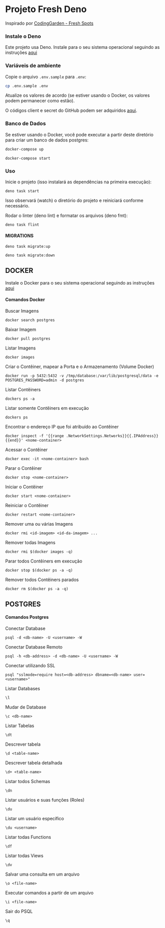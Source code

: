 # Projeto Fresh Deno

Inspirado por
[CodingGarden - Fresh Spots](https://github.com/CodingGarden/fresh-spots/)

### Instale o Deno

Este projeto usa Deno. Instale para o seu sistema operacional seguindo as
instruções [aqui](https://deno.land/#installation)

### Variáveis de ambiente

Copie o arquivo `.env.sample` para `.env`:

```sh
cp .env.sample .env
```

Atualize os valores de acordo (se estiver usando o Docker, os valores podem
permanecer como estão).

O códigos client e secret do GitHub podem ser adquiridos
[aqui](https://github.com/settings/applications/).

### Banco de Dados

Se estiver usando o Docker, você pode executar a partir deste diretório para
criar um banco de dados postgres:

```sh
docker-compose up
```

```
docker-compose start
```

### Uso

Inicie o projeto (isso instalará as dependências na primeira execução):

```
deno task start
```

Isso observará (watch) o diretório do projeto e reiniciará conforme necessário.

Rodar o linter (deno lint) e formatar os arquivos (deno fmt):

```
deno task flint
```

#### MIGRATIONS

```
deno task migrate:up
```

```
deno task migrate:down
```

## DOCKER

Instale o Docker para o seu sistema operacional seguindo as instruções
[aqui](https://www.docker.com/get-started/)

#### Comandos Docker

Buscar Imagens

```
docker search postgres
```

Baixar Imagem

```
docker pull postgres
```

Listar Imagens

```
docker images
```

Criar o Contêiner, mapear a Porta e o Armazenamento (Volume Docker)

```
docker run -p 5432:5432 -v /tmp/database:/var/lib/postgresql/data -e POSTGRES_PASSWORD=admin -d postgres
```

Listar Contêiners

```
dockers ps -a
```

Listar somente Contêiners em execução

```
dockers ps
```

Encontrar o endereço IP que foi atribuído ao Contêiner

```
docker inspect -f '{{range .NetworkSettings.Networks}}{{.IPAddress}}{{end}}' <nome-container>
```

Acessar o Contêiner

```
docker exec -it <nome-container> bash
```

Parar o Contêiner

```
docker stop <nome-container>
```

Iniciar o Contêiner

```
docker start <nome-container>
```

Reiniciar o Contêiner

```
docker restart <nome-container>
```

Remover uma ou várias Imagens

```
docker rmi <id-imagem> <id-da-imagem> ...
```

Remover todas Imagens

```
docker rmi $(docker images -q)
```

Parar todos Contêiners em execução

```
docker stop $(docker ps -a -q)
```

Remover todos Contêiners parados

```
docker rm $(docker ps -a -q)
```

## POSTGRES

#### Comandos Postgres

Conectar Database

```
psql -d <db-name> -U <username> -W
```

Conectar Database Remoto

```
psql -h <db-address> -d <db-name> -U <username> -W
```

Conectar utilizando SSL

```
psql "sslmode=require host=<db-address> dbname=<db-name> user=<username>"
```

Listar Databases

```
\l
```

Mudar de Database

```
\c <db-name>
```

Listar Tabelas

```
\dt
```

Descrever tabela

```
\d <table-name>
```

Descrever tabela detalhada

```
\d+ <table-name>
```

Listar todos Schemas

```
\dn
```

Listar usuários e suas funções (Roles)

```
\du
```

Listar um usuário específico

```
\du <username>
```

Listar todas Functions

```
\df
```

Listar todas Views

```
\dv
```

Salvar uma consulta em um arquivo

```
\o <file-name>
```

Executar comandos a partir de um arquivo

```
\i <file-name>
```

Sair do PSQL

```
\q
```
